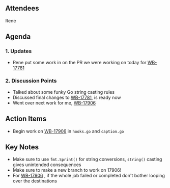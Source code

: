 ## Attendees
Rene
## Agenda
### 1. Updates
- Rene put some work in on the PR we were working on today for [WB-17781](https://app.clickup.com/t/86dvx7qwe)
### 2. Discussion Points
- Talked about some funky Go string casting rules
- Discussed final changes to [WB-17781](https://app.clickup.com/t/86dvx7qwe), is ready now
- Went over next work for me, [WB-17906](https://app.clickup.com/t/8593290/WB-17906)
## Action Items
- Begin work on [WB-17906](https://app.clickup.com/t/8593290/WB-17906) in `hooks.go` and `caption.go`
## Key Notes
- Make sure to use `fmt.Sprint()` for string conversions, `string()` casting gives unintended consequences
- Make sure to make a new branch to work on 17906!
- For [WB-17906](https://app.clickup.com/t/8593290/WB-17906) , if the whole job failed or completed don't bother looping over the destinations